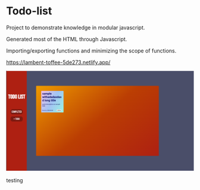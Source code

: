 # Todo-list

Project to demonstrate knowledge in modular javascript. 

Generated most of the HTML through Javascript.

Importing/exporting functions and minimizing the scope of functions.

https://lambent-toffee-5de273.netlify.app/

![screenshot](https://raw.githubusercontent.com/luvie23/Todo-list/master/src/screengrab.png)

testing